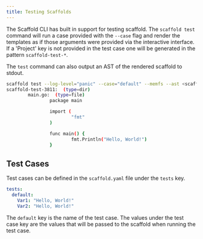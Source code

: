 ```yaml
---
title: Testing Scaffolds
---
```


The Scaffold CLI has built in support for testing scaffold. The `scaffold test` command will run a case provided with the `--case` flag and render the templates as if those arguments were provided via the interactive interface. If a 'Project' key is not provided in the test case one will be generated in the pattern `scaffold-test-*`.

The `test` command can also output an AST of the rendered scaffold to stdout.

```bash
scaffold test --log-level="panic" --case="default" --memfs --ast <scaffold-name>
scaffold-test-3811:  (type=dir)
        main.go:  (type=file)
                package main

                import (
                        "fmt"
                )

                func main() {
                        fmt.Println("Hello, World!")
                }
```

## Test Cases

Test cases can be defined in the `scaffold.yaml` file under the `tests` key.

```yaml
tests:
  default:
    Var1: "Hello, World!"
    Var2: "Hello, World!"
```

The `default` key is the name of the test case. The values under the test case key are the values that will be passed to the scaffold when running the test case.

